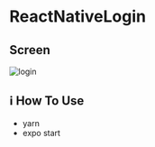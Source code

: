 # ReactNativeLogin

## Screen

![login](https://user-images.githubusercontent.com/49764151/81417061-fe522a00-9120-11ea-8146-82dd8b8f31f5.png)

## :information_source: How To Use

- yarn 
- expo start
